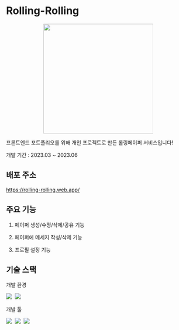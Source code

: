 # Rolling-Rolling

<p align="center">
<img src="https://github.com/Seokyung/Rolling-Rolling/assets/48540451/5e25cd7a-82fb-4d3a-9c07-84c07426b359" width="300" />
</p>

프론트엔드 포트폴리오를 위해 개인 프로젝트로 만든 롤링페이퍼 서비스입니다!

개발 기간 : 2023.03 ~ 2023.06

## 배포 주소

https://rolling-rolling.web.app/

## 주요 기능

1. 페이퍼 생성/수정/삭제/공유 기능

2. 페이퍼에 메세지 작성/삭제 기능

3. 프로필 설정 기능

## 기술 스택

개발 환경

<img src="https://img.shields.io/badge/Visual_Studio_Code-007ACC?style=flat&logo=VisualStudioCode&logoColor=white">&nbsp;
<img src="https://img.shields.io/badge/GitHub-181717?style=flat&logo=GitHub&logoColor=white">&nbsp;

개발 툴

<img src="https://img.shields.io/badge/React-61DAFB?style=flat&logo=React&logoColor=white">&nbsp;
<img src="https://img.shields.io/badge/JavaScript-F7DF1E?style=flat&logo=JavaScript&logoColor=white">&nbsp;
<img src="https://img.shields.io/badge/Firebase-FFCA28?style=flat&logo=Firebase&logoColor=white">&nbsp;
